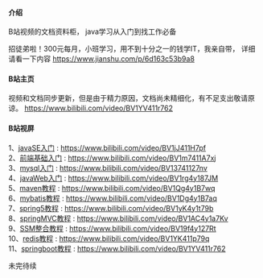 #### 介绍
B站视频的文档资料柜，
java学习从入门到找工作必备

招徒弟啦！300元每月，小班学习，用不到十分之一的钱学IT，我亲自带，
详细请看一下内容
https://www.jianshu.com/p/6d163c53b9a8

#### B站主页
视频和文档同步更新，但是由于精力原因，文档尚未精细化，有不足支出敬请原谅。
https://www.bilibili.com/video/BV1YV411r762
#### B站视屏
1、[javaSE入门](https://www.bilibili.com/video/BV1jJ411H7pf) : https://www.bilibili.com/video/BV1jJ411H7pf <br>
2、[前端基础入门](https://www.bilibili.com/video/BV1m7411A7xj) : https://www.bilibili.com/video/BV1m7411A7xj <br>
3、[mysql入门](https://www.bilibili.com/video/BV13741127nv) : https://www.bilibili.com/video/BV13741127nv <br>
4、[javaWeb入门](https://www.bilibili.com/video/BV1rg4y187JM) : https://www.bilibili.com/video/BV1rg4y187JM <br>
5、[maven教程](https://www.bilibili.com/video/BV1Qg4y1B7wq) : https://www.bilibili.com/video/BV1Qg4y1B7wq <br>
6、[mybatis教程](https://www.bilibili.com/video/BV1Dg4y1B7aq) :  https://www.bilibili.com/video/BV1Dg4y1B7aq<br>
7、[spring5教程](https://www.bilibili.com/video/BV1yK4y1t79b) : https://www.bilibili.com/video/BV1yK4y1t79b <br>
8、[springMVC教程](https://www.bilibili.com/video/BV1AC4y1a7Kv) : https://www.bilibili.com/video/BV1AC4y1a7Kv <br>
9、[SSM整合教程](https://www.bilibili.com/video/BV19f4y127Rt) : https://www.bilibili.com/video/BV19f4y127Rt <br>
10、[redis教程](https://www.bilibili.com/video/BV1YK411p79q) : https://www.bilibili.com/video/BV1YK411p79q <br>
11、[springboot教程](https://www.bilibili.com/video/BV1YV411r762) : https://www.bilibili.com/video/BV1YV411r762 <br>

未完待续

